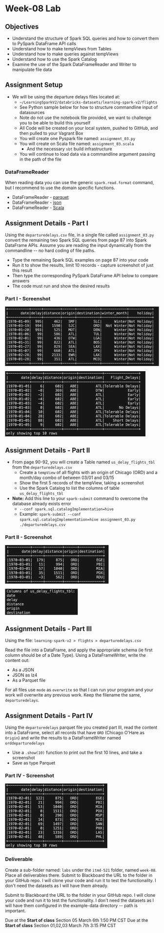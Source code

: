 # Week-08 Lab

## Objectives

- Understand the structure of Spark SQL queries and how to convert them to PySpark DataFrame API calls
- Understand how to make tempViews from Tables
- Understand how to make queries against tempViews
- Understand how to use the Spark Catalog
- Examine the use of the Spark DataFrameReader and Writer to manipulate file data

## Assignment Setup

- We will be using the departure delays files located at:
  - `~/LearningSparkV2/databricks-datasets/learning-spark-v2/flights`
  - See Python sample below for how to structure commandline input of datasources
  - Note do not use the notebook file provided, we want to challenge you to be able to build this yourself
  - All Code will be created on your local system, pushed to GitHub, and then pulled to your Vagrant Box
  - You will create one Pyspark file named: `assignment_03.py`
  - You will create on Scala file named: `assignment_03.scala`
    - And the necessary `sbt` build infrastructure
  - You will continue to load data via a commandline argument passing in the path of the file

### DataFrameReader

When reading data you can use the generic `spark.read.format` command, but I recommend to use the domain specific functions.

* DataFrameReader - [parquet](https://spark.apache.org/docs/3.2.0/api/python/reference/api/pyspark.sql.DataFrameReader.parquet.html "webpage for pyspark api parquet")
* DataFrameReader - [json](https://spark.apache.org/docs/3.2.0/api/python/reference/api/pyspark.sql.DataFrameReader.json.html "webpage for pyspark api json")
* DataFrameReader - [Scala](https://spark.apache.org/docs/3.2.0/api/scala/org/apache/spark/sql/DataFrameReader.html "webpage for Spark Scala API")

## Assignment Details - Part I

Using the `departuredelays.csv` file, in a single file called `assignment_03.py` convert the remaining two Spark SQL queries from page 87 into Spark DataFrame APIs. Assume you are reading the input dynamically from the commandline -- no hard coding of file paths.

- Type the remaining Spark SQL examples on page 87 into your code
- Run it to show the results, limit 10 records - capture screenshot of just this result
- Then type the corresponding PySpark DataFrame API below to compare answers
- The code must run and show the desired results

### Part I - Screenshot

![Part I_1](images/Part_I_1.png "Part I_1")

![Part I_2](images/Part_I_2.png "Part I_2")

## Assignment Details - Part II

- From page 90-92, you will create a Table named `us_delay_flights_tbl` from the `departuredelays.csv`
  - Create a `tempView` of all flights with an origin of Chicago (ORD) and a month/day combo of between 03/01 and 03/15
  - Show the first 5 records of the tempView, taking a screenshot
  - Use the Spark Catalog to list the columns of table `us_delay_flights_tbl`
- **Note:** Add this line to your `spark-submit` command to overcome the database already exists error
  - `--conf spark.sql.catalogImplementation=hive`
  - Example: `spark-submit --conf spark.sql.catalogImplementation=hive assignment_03.py ./departuredelays.csv`

### Part II - Screenshot

![Part II_1](images/Part_II_1.png "Part II_1")

![Part II_2](images/Part_II_2.png "Part II_2")

## Assignment Details - Part III

Using the file: `learning-spark-v2 > flights > departuredelays.csv`

Read the file into a DataFrame, and apply the appropriate schema (ie first column should be of a Date Type). Using a DataFrameWriter, write the content out:

* As a JSON 
* JSON as lz4
* As a Parquet file

For all files use `mode` as `overwrite` so that I can run your program and your work will overwrite any previous work. Keep the filename the same, `departuredelays`.

## Assignment Details - Part IV

Using the `departuredelays` parquet file you created part III, read the content into a DataFrame, select all records that have `ORD` (Chicago O'Hare as `Origin`) and write the results to a DataFrameWriter named `orddeparturedelays`

* Use a `.show(10)` function to print out the first 10 lines, and take a screenshot
* Save as type Parquet 

### Part IV - Screenshot

![Part IV](images/Part_IV.png "Part IV")

### Deliverable

Create a sub-folder named: `labs` under the `itmd-521` folder, named `week-08`. Place all deliverables there.
Submit to Blackboard the URL to the folder in your GitHub repo.  I will clone your code and run it to test the functionality. I don't need the datasets as I will have them already.

Submit to Blackboard the URL to the folder in your GitHub repo.  I will clone your code and run it to test the functionality. I don't need the datasets as I will have them configured in the example-data directory -- path is important.

Due at the **Start of class** Section 05 March 6th 1:50 PM CST
Due at the **Start of class** Section 01,02,03 March 7th 3:15 PM CST
